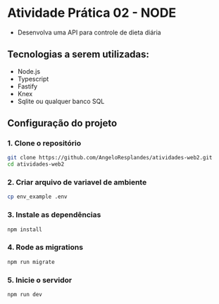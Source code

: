 # Atividade Prática 02 - NODE
* Desenvolva uma API para controle de dieta diária

## Tecnologias a serem utilizadas:
* Node.js
* Typescript
* Fastify
* Knex
* Sqlite ou qualquer banco SQL

## Configuração do projeto

### 1. Clone o repositório

```bash
git clone https://github.com/AngeloResplandes/atividades-web2.git
cd atividades-web2
```

### 2. Criar arquivo de variavel de ambiente
```bash
cp env_example .env 
```

### 3. Instale as dependências

```bash
npm install
```

### 4. Rode as migrations

```bash
npm run migrate
```

### 5. Inicie o servidor

```bash
npm run dev
```
